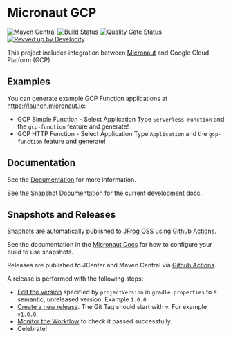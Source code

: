 # Micronaut GCP

[![Maven Central](https://img.shields.io/maven-central/v/io.micronaut.gcp/micronaut-gcp-common.svg?label=Maven%20Central)](https://search.maven.org/search?q=g:%22io.micronaut.gcp%22%20AND%20a:%22micronaut-gcp-common%22)
[![Build Status](https://github.com/micronaut-projects/micronaut-gcp/workflows/Java%20CI/badge.svg)](https://github.com/micronaut-projects/micronaut-gcp/actions)
[![Quality Gate Status](https://sonarcloud.io/api/project_badges/measure?project=micronaut-projects_micronaut-gcp&metric=alert_status)](https://sonarcloud.io/summary/new_code?id=micronaut-projects_micronaut-gcp)
[![Revved up by Develocity](https://img.shields.io/badge/Revved%20up%20by-Develocity-06A0CE?logo=Gradle&labelColor=02303A)](https://ge.micronaut.io/scans)

This project includes integration between [Micronaut](http://micronaut.io) and Google Cloud Platform (GCP).


## Examples

You can generate example GCP Function applications at https://launch.micronaut.io:

* GCP Simple Function - Select Application Type `Serverless Function` and the `gcp-function` feature and generate!
* GCP HTTP Function - Select Application Type `Application` and the `gcp-function` feature and generate!

## Documentation

See the [Documentation](https://micronaut-projects.github.io/micronaut-gcp/latest/guide) for more information. 

See the [Snapshot Documentation](https://micronaut-projects.github.io/micronaut-gcp/snapshot/guide) for the current development docs.

## Snapshots and Releases

Snaphots are automatically published to [JFrog OSS](https://oss.jfrog.org/artifactory/oss-snapshot-local/) using [Github Actions](https://github.com/micronaut-projects/micronaut-gcp/actions).

See the documentation in the [Micronaut Docs](https://docs.micronaut.io/latest/guide/index.html#usingsnapshots) for how to configure your build to use snapshots.

Releases are published to JCenter and Maven Central via [Github Actions](https://github.com/micronaut-projects/micronaut-gcp/actions).

A release is performed with the following steps:

* [Edit the version](https://github.com/micronaut-projects/micronaut-gcp/edit/master/gradle.properties) specified by `projectVersion` in `gradle.properties` to a semantic, unreleased version. Example `1.0.0`
* [Create a new release](https://github.com/micronaut-projects/micronaut-gcp/releases/new). The Git Tag should start with `v`. For example `v1.0.0`.
* [Monitor the Workflow](https://github.com/micronaut-projects/micronaut-gcp/actions?query=workflow%3ARelease) to check it passed successfully.
* Celebrate!